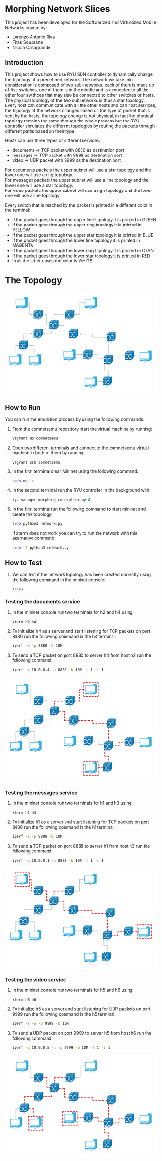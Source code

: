 # Morphing Network Slices

This project has been developed for the Softwarized and Virtualized Mobile Networks course by:
* Lorenzo Antonio Riva 
* Firas Soussane 
* Nicola Casagrande

## Introduction
This project shows how to use RYU SDN controller to dynamically change the topology of a predefined network. The network we take into consideration is composed of two sub-networks, each of them is made up of five switches, one of them is in the middle and is connected to all the other four swithces that may also be connected to other switches or hosts. The physical topology of the two subnetworks is thus a star topology. <br>
Every host can communicate with all the other hosts and can host services, the topology of the network changes based on the type of packet that is sent by the hosts, the topology change is not physical, in fact the physical topology remains the same through the whole process but the RYU controller simulates the different topologies by routing the packets through different paths based on their type.

Hosts can use three types of different services: 
* documents -> TCP packet with 8880 as destination port 
* messages -> TCP packet with 8888 as destination port 
* video -> UDP packet with 9999 as the destination port

For documents packets the upper subnet will use a star topology and the lower one will use a ring topology. <br>
For messages packets the upper subnet will use a line topology and the lower one will use a star topology. <br>
For video packets the upper subnet will use a rign topology and the lower one will use a line topology. <br>

Every switch that is reached by the packet is printed in a different color in the terminal:
* if the packet goes through the upper line topology it is printed in GREEN
* if the packet goes through the upper ring topology it is printed in YELLOW
* if the packet goes through the upper star topology it is printed in BLUE
* if the packet goes through the lower line topology it is printed in MAGENTA
* if the packet goes through the lower ring topology it is printed in CYAN
* if the packet goes through the lower star topology it is printed in RED
* in all the other cases the color is WHITE

# The Topology
![alt text](https://github.com/nicolacasagrande-unitn/sdn_morphing/blob/main/network_topology.png)

## How to Run 

You can run the emulation process by using the following commands:

1. From the comnetsemu repository start the virtual machine by running:
    ```bash
    vagrant up comnetsemu
    ```
2. Open two different terminals and connect to the comnetsemu virtual machine in both of them by running:
    ```bash
    vagrant ssh comnetsemu
    ```
3. In the first terminal clear Mininet using the following command:
    ```bash
    sudo mn -c
    ```
4. In the second terminal run the RYU controller in the background with:
    ```bash
    ryu-manager morphing_controller.py &
    ```
5. In the first terminal run the following command to start mininet and create the topology:
    ```bash
    sudo python3 network.py
    ```
    If xterm does not work you can try to run the network with this alternative command:
    ```bash
    sudo -E python3 network.py
    ```

## How to Test
1. We can test if the network topology has been created correctly using the following command in the mininet console:
    ```bash
    links
    ```
### Testing the documents service

1. In the mininet console run two terminals for h2 and h4 using:
    ```bash
    xterm h2 h4
    ```
2. To initialize h4 as a server and start listening for TCP packets on port 8880 run the following command in the h4 terminal:
    ```bash
    iperf -s -p 8880 -b 10M
    ```
3. To send a TCP packet on port 8880 to server h4 from host h2 run the following command:
    ```bash
    iperf -c 10.0.0.4 -p 8880 -b 10M -t 1 -i 1 
    ```
![alt text](https://github.com/nicolacasagrande-unitn/sdn_morphing/blob/main/Test1.png)
### Testing the messages service

1. In the mininet console run two terminals for h1 and h3 using:
    ```bash
    xterm h1 h3
    ```
2. To initialize h1 as a server and start listening for TCP packets on port 8888 run the following command in the h1 terminal:
    ```bash
    iperf -s -p 8888 -b 10M
    ```
3. To send a TCP packet on port 8888 to server h1 from host h3 run the following command:
    ```bash
    iperf -c 10.0.0.1 -p 8888 -b 10M -t 1 -i 1 
    ```
![alt text](https://github.com/nicolacasagrande-unitn/sdn_morphing/blob/main/Test2.png)
### Testing the video service

1. In the mininet console run two terminals for h5 and h6 using:
    ```bash
    xterm h5 h6
    ```
2. To initialize h5 as a server and start listening for UDP packets on port 9999 run the following command in the h5 terminal:
    ```bash
    iperf -s -u -p 9999 -b 10M
    ```
3. To send a UDP packet on port 9999 to server h5 from host h6 run the following command:
    ```bash
    iperf -c 10.0.0.5 -u -p 9999 -b 10M -t 1 -i 1 
    ```
![alt text](https://github.com/nicolacasagrande-unitn/sdn_morphing/blob/main/Test3.png)


